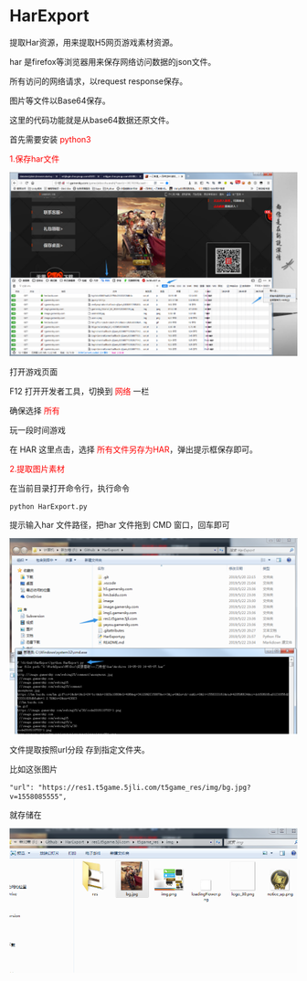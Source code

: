 # HarExport

提取Har资源，用来提取H5网页游戏素材资源。

har 是firefox等浏览器用来保存网络访问数据的json文件。

所有访问的网络请求，以request response保存。

图片等文件以Base64保存。

这里的代码功能就是从base64数据还原文件。

首先需要安装 <font color=red>python3</font>

<font color=red>1.保存har文件</font>

![avatar](./image/1.png)

打开游戏页面

F12 打开开发者工具，切换到 <font color=red>网络</font> 一栏

确保选择 <font color=red>所有</font>

玩一段时间游戏

在 HAR 这里点击，选择 <font color=red>所有文件另存为HAR</font>，弹出提示框保存即可。


<font color=red>2.提取图片素材</font>

在当前目录打开命令行，执行命令
    
    python HarExport.py

提示输入har 文件路径，把har 文件拖到 CMD 窗口，回车即可

![avatar](./image/2.png)

文件提取按照url分段 存到指定文件夹。

比如这张图片

    "url": "https://res1.t5game.5jli.com/t5game_res/img/bg.jpg?v=1558085555",

就存储在

![avatar](./image/3.png)



